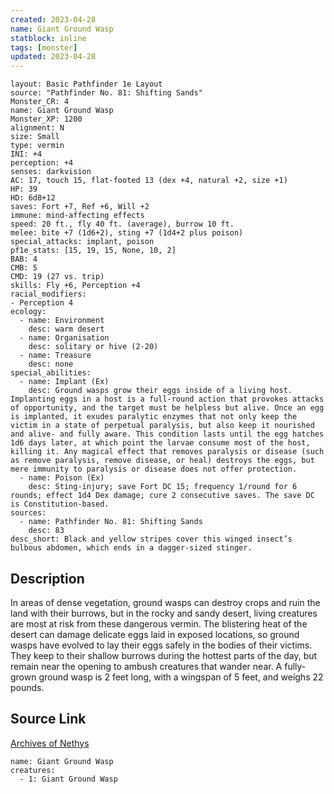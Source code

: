 ```yaml
---
created: 2023-04-28
name: Giant Ground Wasp
statblock: inline
tags: [monster]
updated: 2023-04-28
---
```

```statblock
layout: Basic Pathfinder 1e Layout
source: "Pathfinder No. 81: Shifting Sands"
Monster_CR: 4
name: Giant Ground Wasp
Monster_XP: 1200
alignment: N
size: Small
type: vermin
INI: +4
perception: +4
senses: darkvision
AC: 17, touch 15, flat-footed 13 (dex +4, natural +2, size +1)
HP: 39
HD: 6d8+12
saves: Fort +7, Ref +6, Will +2
immune: mind-affecting effects
speed: 20 ft., fly 40 ft. (average), burrow 10 ft.
melee: bite +7 (1d6+2), sting +7 (1d4+2 plus poison)
special_attacks: implant, poison
pf1e_stats: [15, 19, 15, None, 10, 2]
BAB: 4
CMB: 5
CMD: 19 (27 vs. trip)
skills: Fly +6, Perception +4
racial_modifiers:
- Perception 4
ecology:
  - name: Environment
    desc: warm desert
  - name: Organisation
    desc: solitary or hive (2-20)
  - name: Treasure
    desc: none
special_abilities:
  - name: Implant (Ex)
    desc: Ground wasps grow their eggs inside of a living host. Implanting eggs in a host is a full-round action that provokes attacks of opportunity, and the target must be helpless but alive. Once an egg is implanted, it exudes paralytic enzymes that not only keep the victim in a state of perpetual paralysis, but also keep it nourished and alive- and fully aware. This condition lasts until the egg hatches 1d6 days later, at which point the larvae consume most of the host, killing it. Any magical effect that removes paralysis or disease (such as remove paralysis, remove disease, or heal) destroys the eggs, but mere immunity to paralysis or disease does not offer protection.
  - name: Poison (Ex)
    desc: Sting-injury; save Fort DC 15; frequency 1/round for 6 rounds; effect 1d4 Dex damage; cure 2 consecutive saves. The save DC is Constitution-based.
sources:
  - name: Pathfinder No. 81: Shifting Sands
    desc: 83
desc_short: Black and yellow stripes cover this winged insect’s bulbous abdomen, which ends in a dagger-sized stinger.
```
## Description
In areas of dense vegetation, ground wasps can destroy crops and ruin the land with their burrows, but in the rocky and sandy desert, living creatures are most at risk from these dangerous vermin. The blistering heat of the desert can damage delicate eggs laid in exposed locations, so ground wasps have evolved to lay their eggs safely in the bodies of their victims. They keep to their shallow burrows during the hottest parts of the day, but remain near the opening to ambush creatures that wander near. A fully-grown ground wasp is 2 feet long, with a wingspan of 5 feet, and weighs 22 pounds.
## Source Link
[Archives of Nethys](https://aonprd.com/MonsterDisplay.aspx?ItemName=Giant%20Ground%20Wasp)
```encounter-table
name: Giant Ground Wasp
creatures:
  - 1: Giant Ground Wasp
```
